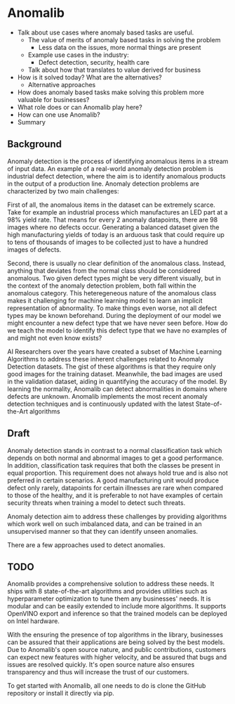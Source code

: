  # Anomalib
 - Talk about use cases where anomaly based tasks are useful.
	- The value of merits of anomaly based tasks in solving the problem
		- Less data on the issues, more normal things are present
	- Example use cases in the industry:
		-	Defect detection, security, health care
	- Talk about how that translates to value derived for business
- How is it solved today? What are the alternatives?
	-	Alternative approaches
- How does anomaly based tasks make solving this problem more valuable
for businesses?
- What role does or can Anomalib play here?
- How can one use Anomalib?
- Summary

## Background

Anomaly detection is the process of identifying anomalous items in a stream of input data. An example of a real-world anomaly detection problem is industrial defect detection, where the aim is to identify anomalous products in the output of a production line. Anomaly detection problems are characterized by two main challenges:

First of all, the anomalous items in the dataset can be extremely scarce. Take for example an industrial process which manufactures an LED part at a 98% yield rate. That means for every 2 anomaly datapoints, there are 98 images where no defects occur. Generating a balanced dataset given the high manufacturing yields of today is an arduous task that could require up to tens of thousands of images to be collected just to have a hundred images of defects.

Second, there is usually no clear definition of the anomalous class. Instead, anything that deviates from the normal class should be considered anomalous. Two given defect types might be very different visually, but in the context of the anomaly detection problem, both fall within the anomalous category. This heteregeneous nature of the anomalous class makes it challenging for machine learning model to learn an implicit representation of abnormality. To make things even worse, not all defect types may be known beforehand. During the deployment of our model we might encounter a new defect type that we have never seen before. How do we teach the model to identify this defect type that we have no examples of and might not even know exists?

AI Researchers over the years have created a subset of Machine Learning Algorithms to address these inherent challenges related to Anomaly Detection datasets. The gist of these algorithms is that they require only good images for the training dataset. Meanwhile, the bad images are used in the validation dataset, aiding in quantifying the accuracy of the model. By learning the normality, Anomalib can detect abnormalities in domains where defects are unknown. Anomalib implements the most recent anomaly detection techniques and is continuously updated with the latest State-of-the-Art algorithms

## Draft

Anomaly detection stands in contrast to a normal classification task which depends on both normal and abnormal images to get a good performance. In addition, classification task requires that both the classes be present in equal proportion. This requirement does not always hold true and is also not preferred in certain scenarios. A good manufacturing unit would produce defect only rarely, datapoints for certain illnesses are rare when compared to those of the healthy, and it is preferable to not have examples of certain security threats when training a model to detect such threats.

Anomaly detection aim to address these challenges by providing algorithms which work well on such imbalanced data, and can be trained in an unsupervised manner so that they can identify unseen anomalies.

There are a few approaches used to detect anomalies.

## TODO


Anomalib provides a comprehensive solution to address these needs. It ships with 8 state-of-the-art algorithms and provides utilities such as hyperparameter optimization to tune them any businesses' needs. It is modular and can be easily extended to include more algorithms. It supports OpenVINO export and inference so that the trained models can be deployed on Intel hardware.

With the ensuring the presence of top algorithms in the library, businesses can be assured that their applications are being solved by the best models. Due to Anomalib's open source nature, and public contributions, customers can expect new features with higher velocity, and be assured that bugs and issues are resolved quickly. It's open source nature also ensures transparency and thus will increase the trust of our customers.

To get started with Anomalib, all one needs to do is clone the GitHub repository or install it directly via pip.

```bash

```

